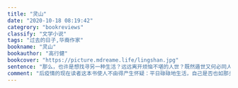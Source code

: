 ```yaml
---
title: "灵山"
date: "2020-10-18 08:19:42"
categrory: "bookreviews"
classify: "文学小说"
tags: "过去的日子,华裔作家"
bookname: "灵山"
bookauthor: "高行健"
bookcover: "https://picture.mdreame.life/lingshan.jpg"
sentence: "那么，也许是想找寻另一种生活？远远离开烦恼不堪的人世？既然遁世又何必同人去交流？不知道找寻什么才是真正的苦恼。太多的思辨，太多的逻辑，太多的意义！生活本身并无逻辑可言，又为什么要用逻辑来演绎意义？再说，那逻辑又是什么？我想，我需要从思辨中解脱出来，这才是我的病痛。"
comment: "后疫情的现在读者这本书使人不由得产生怀疑：平日碌碌地生活，自己是否也如那头老牛般劳苦，自己对命运有无一丝洞察。抑或对不可知不可控的生活也渐渐失了热情，近于木讷。不过还是得相信个人身上有超越政治的可能性，如同伯林最终所说，即便“经历过无数的恐惧，仍能平静而愉悦地生活。”最终不被荒谬野蛮的行径所涤荡的，是人本身。"
---
```


